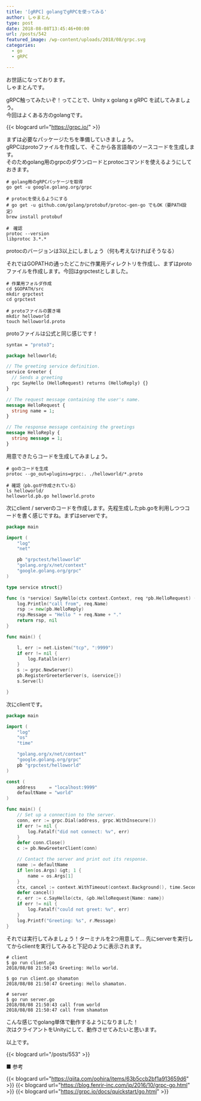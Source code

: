 ```yaml
---
title: '[gRPC] golangでgRPCを使ってみる'
author: しゃまとん
type: post
date: 2018-08-08T13:45:46+00:00
url: /posts/542
featured_image: /wp-content/uploads/2018/08/grpc.svg
categories:
  - go
  - gRPC

---
```

お世話になっております。  
しゃまとんです。

gRPC触ってみたいぞ！ってことで、Unity x golang x gRPC を試してみましょう。  
今回はよくある方のgolangです。

{{< blogcard url="https://grpc.io/" >}}

まずは必要なパッケージたちを準備していきましょう。  
gRPCはprotoファイルを作成して、そこから各言語毎のソースコードを生成します。  
そのためgolang用のgrpcのダウンロードとprotocコマンドを使えるようにしておきます。

```shell script
# golang用のgRPCパッケージを取得
go get -u google.golang.org/grpc

# protocを使えるようにする
# go get -u github.com/golang/protobuf/protoc-gen-go でもOK（要PATH設定）
brew install protobuf

#　確認
protoc --version
libprotoc 3.*.*
```

protocのバージョンは3以上にしましょう（何も考えなければそうなる）

それではGOPATHの通ったどこかに作業用ディレクトリを作成し、まずはprotoファイルを作成します。今回はgrpctestとしました。

```shell script
# 作業用フォルダ作成
cd $GOPATH/src
mkdir grpctest
cd grpctest

# protoファイルの置き場
mkdir helloworld
touch helloworld.proto
```

protoファイルは公式と同じ感じです！

```proto
syntax = "proto3";

package helloworld;

// The greeting service definition.
service Greeter {
  // Sends a greeting
  rpc SayHello (HelloRequest) returns (HelloReply) {}
}

// The request message containing the user's name.
message HelloRequest {
  string name = 1;
}

// The response message containing the greetings
message HelloReply {
  string message = 1;
}
```

用意できたらコードを生成してみましょう。

```shell script
# goのコードを生成
protoc --go_out=plugins=grpc:. ./helloworld/*.proto

# 確認（pb.goが作成されている）
ls helloworld/
helloworld.pb.go helloworld.proto
```

次にclient / serverのコードを作成します。先程生成したpb.goを利用しつつコードを書く感じですね。まずはserverです。

```go
package main

import (
    "log"
    "net"

    pb "grpctest/helloworld"
    "golang.org/x/net/context"
    "google.golang.org/grpc"
)

type service struct{}

func (s *service) SayHello(ctx context.Context, req *pb.HelloRequest) (*pb.HelloReply, error) {
    log.Println("call from", req.Name)
    rsp := new(pb.HelloReply)
    rsp.Message = "Hello " + req.Name + "."
    return rsp, nil
}

func main() {

    l, err := net.Listen("tcp", ":9999")
    if err != nil {
        log.Fatalln(err)
    }
    s := grpc.NewServer()
    pb.RegisterGreeterServer(s, &service{})
    s.Serve(l)

}
```

次にclientです。

```go
package main

import (
    "log"
    "os"
    "time"

    "golang.org/x/net/context"
    "google.golang.org/grpc"
    pb "grpctest/helloworld"
)

const (
    address     = "localhost:9999"
    defaultName = "world"
)

func main() {
    // Set up a connection to the server.
    conn, err := grpc.Dial(address, grpc.WithInsecure())
    if err != nil {
        log.Fatalf("did not connect: %v", err)
    }
    defer conn.Close()
    c := pb.NewGreeterClient(conn)

    // Contact the server and print out its response.
    name := defaultName
    if len(os.Args) &gt; 1 {
        name = os.Args[1]
    }
    ctx, cancel := context.WithTimeout(context.Background(), time.Second)
    defer cancel()
    r, err := c.SayHello(ctx, &pb.HelloRequest{Name: name})
    if err != nil {
        log.Fatalf("could not greet: %v", err)
    }
    log.Printf("Greeting: %s", r.Message)
}
```

それでは実行してみましょう！ターミナルを2つ用意して...
先にserverを実行してからclientを実行してみると下記のように表示されます。

```shell script
# client
$ go run client.go
2018/08/08 21:50:43 Greeting: Hello world.

$ go run client.go shamaton
2018/08/08 21:50:47 Greeting: Hello shamaton.

# server
$ go run server.go
2018/08/08 21:50:43 call from world
2018/08/08 21:50:47 call from shamaton
```

こんな感じでgolang単体で動作するようになりました！  
次はクライアントをUnityにして、動作させてみたいと思います。

以上です。

{{< blogcard url="/posts/553" >}}

■ 参考  

{{< blogcard url="https://qiita.com/oohira/items/63b5ccb2bf1a913659d6" >}}
{{< blogcard url="https://blog.fenrir-inc.com/jp/2016/10/grpc-go.html" >}}
{{< blogcard url="https://grpc.io/docs/quickstart/go.html" >}}
